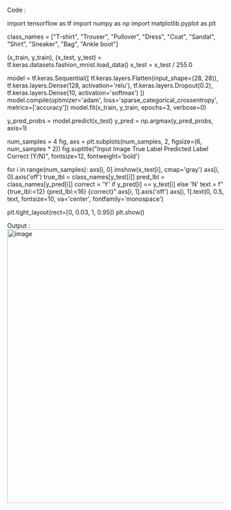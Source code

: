 Code :

import tensorflow as tf
import numpy as np
import matplotlib.pyplot as plt

class_names = ["T-shirt", "Trouser", "Pullover", "Dress", "Coat",
               "Sandal", "Shirt", "Sneaker", "Bag", "Ankle boot"]

(x_train, y_train), (x_test, y_test) = tf.keras.datasets.fashion_mnist.load_data()
x_test = x_test / 255.0

model = tf.keras.Sequential([
    tf.keras.layers.Flatten(input_shape=(28, 28)),
    tf.keras.layers.Dense(128, activation='relu'),
    tf.keras.layers.Dropout(0.2),
    tf.keras.layers.Dense(10, activation='softmax')
])
model.compile(optimizer='adam',
              loss='sparse_categorical_crossentropy',
              metrics=['accuracy'])
model.fit(x_train, y_train, epochs=3, verbose=0)

y_pred_probs = model.predict(x_test)
y_pred = np.argmax(y_pred_probs, axis=1)

num_samples = 4
fig, axs = plt.subplots(num_samples, 2, figsize=(6, num_samples * 2))
fig.suptitle("Input Image    True Label    Predicted Label    Correct (Y/N)", fontsize=12, fontweight='bold')

for i in range(num_samples):
    axs[i, 0].imshow(x_test[i], cmap='gray')
    axs[i, 0].axis('off')
    true_lbl = class_names[y_test[i]]
    pred_lbl = class_names[y_pred[i]]
    correct = 'Y' if y_pred[i] == y_test[i] else 'N'
    text = f"{true_lbl:<12} {pred_lbl:<16} {correct}"
    axs[i, 1].axis('off')
    axs[i, 1].text(0, 0.5, text, fontsize=10, va='center', fontfamily='monospace')

plt.tight_layout(rect=[0, 0.03, 1, 0.95])
plt.show()

Output :
<img width="518" height="635" alt="image" src="https://github.com/user-attachments/assets/25e10ade-7346-432c-acc1-c1408351b4aa" />

